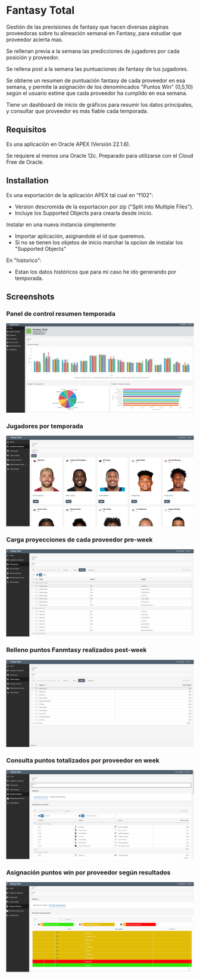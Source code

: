 # Fantasy Total
Gestión de las previsiones de fantasy que hacen diversas páginas proveedoras sobre tu alineación semanal en Fantasy, para estudiar que proveedor acierta mas.

Se rellenan previa a la semana las predicciones de jugadores por cada posición y proveedor.

Se rellena post a la semana las puntuaciones de fantasy de tus jugadores.

Se obtiene un resumen de puntuación fantasy de cada proveedor en esa semana, y permite la asignación de los denomincados "Puntos Win" (0,5,10) según el usuario estime que cada proveedor ha cumplido en esa semana.

Tiene un dashboard de inicio de gráficos para resumir los datos principales, y consultar que proveedor es más fiable cada temporada.

## Requisitos

Es una aplicación en Oracle APEX (Versión 22.1.6).

Se requiere al menos una Oracle 12c. Preparado para utilizarse con el Cloud Free de Oracle.

## Installation

Es una exportación de la aplicación APEX tal cual en "f102":
 * Version descromida de la exportacion por zip ("Split into Multiple Files").
 * Incluye los Supported Objects para crearla desde inicio.

Instalar en una nueva instancia simplemente:
 * Importar aplicación, asignandole el id que queremos.
 * Si no se tienen los objetos de inicio marchar la opcion de instalar los "Supported Objects"

En "historico":
 * Estan los datos históricos que para mi caso he ido generando por temporada.


## Screenshots

### Panel de control resumen temporada

![Imagen panel control](https://raw.githubusercontent.com/jpromocion/fantasy-total-j/master/screenshots/imagen1.png)

### Jugadores por temporada

![Imagen Jugadores por temporada](https://raw.githubusercontent.com/jpromocion/fantasy-total-j/master/screenshots/imagen2.png)

### Carga proyecciones de cada proveedor pre-week

![Imagen Carga proyecciones de cada proveedor pre-week](https://raw.githubusercontent.com/jpromocion/fantasy-total-j/master/screenshots/imagen3.png)

### Relleno puntos Fanmtasy realizados post-week

![Imagen Relleno puntos Fanmtasy realizados post-week](https://raw.githubusercontent.com/jpromocion/fantasy-total-j/master/screenshots/imagen4.png)

### Consulta puntos totalizados por proveedor en week

![Imagen Consulta puntos totalizados por proveedor en week](https://raw.githubusercontent.com/jpromocion/fantasy-total-j/master/screenshots/imagen5.png)

### Asignación puntos win por proveedor según resultados

![Imagen Asignación puntos win por proveedor según resultados](https://raw.githubusercontent.com/jpromocion/fantasy-total-j/master/screenshots/imagen6.png)



